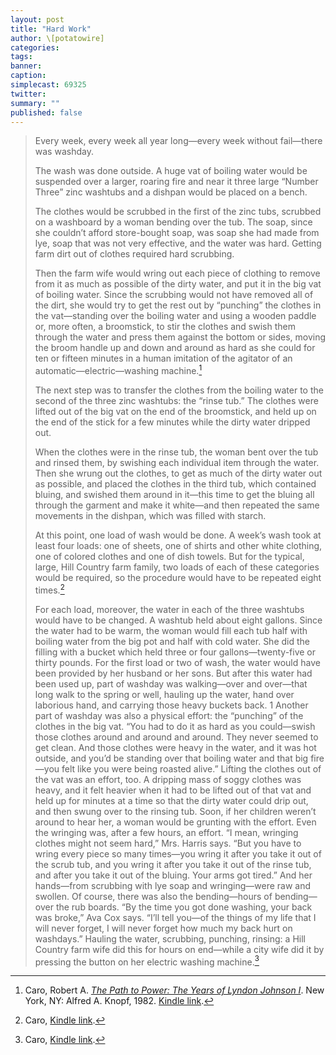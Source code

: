 ```yaml
---
layout: post
title: "Hard Work"
author: \[potatowire]
categories: 
tags: 
banner: 
caption: 
simplecast: 69325
twitter: 
summary: ""
published: false
---
```


> Every week, every week all year long—every week without fail—there was washday. 
> 
> The wash was done outside. A huge vat of boiling water would be suspended over a larger, roaring fire and near it three large “Number Three” zinc washtubs and a dishpan would be placed on a bench. 
> 
> The clothes would be scrubbed in the first of the zinc tubs, scrubbed on a washboard by a woman bending over the tub. The soap, since she couldn’t afford store-bought soap, was soap she had made from lye, soap that was not very effective, and the water was hard. Getting farm dirt out of clothes required hard scrubbing. 
> 
> Then the farm wife would wring out each piece of clothing to remove from it as much as possible of the dirty water, and put it in the big vat of boiling water. Since the scrubbing would not have removed all of the dirt, she would try to get the rest out by “punching” the clothes in the vat—standing over the boiling water and using a wooden paddle or, more often, a broomstick, to stir the clothes and swish them through the water and press them against the bottom or sides, moving the broom handle up and down and around as hard as she could for ten or fifteen minutes in a human imitation of the agitator of an automatic—electric—washing machine.[^1]
> 
> The next step was to transfer the clothes from the boiling water to the second of the three zinc washtubs: the “rinse tub.” The clothes were lifted out of the big vat on the end of the broomstick, and held up on the end of the stick for a few minutes while the dirty water dripped out. 
> 
> When the clothes were in the rinse tub, the woman bent over the tub and rinsed them, by swishing each individual item through the water. Then she wrung out the clothes, to get as much of the dirty water out as possible, and placed the clothes in the third tub, which contained bluing, and swished them around in it—this time to get the bluing all through the garment and make it white—and then repeated the same movements in the dishpan, which was filled with starch. 
> 
> At this point, one load of wash would be done. A week’s wash took at least four loads: one of sheets, one of shirts and other white clothing, one of colored clothes and one of dish towels. But for the typical, large, Hill Country farm family, two loads of each of these categories would be required, so the procedure would have to be repeated eight times.[^2]
> 
> For each load, moreover, the water in each of the three washtubs would have to be changed. A washtub held about eight gallons. Since the water had to be warm, the woman would fill each tub half with boiling water from the big pot and half with cold water. She did the filling with a bucket which held three or four gallons—twenty-five or thirty pounds. For the first load or two of wash, the water would have been provided by her husband or her sons. But after this water had been used up, part of washday was walking—over and over—that long walk to the spring or well, hauling up the water, hand over laborious hand, and carrying those heavy buckets back. 1 Another part of washday was also a physical effort: the “punching” of the clothes in the big vat. “You had to do it as hard as you could—swish those clothes around and around and around. They never seemed to get clean. And those clothes were heavy in the water, and it was hot outside, and you’d be standing over that boiling water and that big fire—you felt like you were being roasted alive.” Lifting the clothes out of the vat was an effort, too. A dripping mass of soggy clothes was heavy, and it felt heavier when it had to be lifted out of that vat and held up for minutes at a time so that the dirty water could drip out, and then swung over to the rinsing tub. Soon, if her children weren’t around to hear her, a woman would be grunting with the effort. Even the wringing was, after a few hours, an effort. “I mean, wringing clothes might not seem hard,” Mrs. Harris says. “But you have to wring every piece so many times—you wring it after you take it out of the scrub tub, and you wring it after you take it out of the rinse tub, and after you take it out of the bluing. Your arms got tired.” And her hands—from scrubbing with lye soap and wringing—were raw and swollen. Of course, there was also the bending—hours of bending—over the rub boards. “By the time you got done washing, your back was broke,” Ava Cox says. “I’ll tell you—of the things of my life that I will never forget, I will never forget how much my back hurt on washdays.” Hauling the water, scrubbing, punching, rinsing: a Hill Country farm wife did this for hours on end—while a city wife did it by pressing the button on her electric washing machine.[^3]

[^1]: Caro, Robert A. [*The Path to Power: The Years of Lyndon Johnson I*](https://www.amazon.com/dp/B002GKGB0U/?tag=potatowire-20). New York, NY: Alfred A. Knopf, 1982. [Kindle link](http://a.co/1GATXua).
[^2]: Caro, [Kindle link](http://a.co/fxXEH9X).
[^3]: Caro, [Kindle link](http://a.co/7Czuny2).

